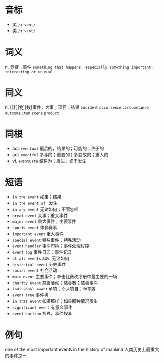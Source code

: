 # 音标

- 英 `/ɪ'vent/`
- 美 `/ɪ'vɛnt/`

# 词义

n. 竞赛；事件
`something that happens, especially something important, interesting or unusual`

# 同义

n. [计][物][数]事件，大事；项目；结果
`incident` `occurrence` `circumstance` `outcome` `item` `scene` `product`

# 同根

- adj. `eventual` 最后的，结果的；可能的；终于的
- adj. `eventful` 多事的；重要的；多变故的；重大的
- vi. `eventuate` 结果为；发生，终于发生

# 短语

- `in the event` 如果；结果
- `in the event of` ..发生
- `in any event` 无论如何；不管怎样
- `great event` 大事；重大事件
- `major event` 重大事件；主要事件
- `sports event` 体育赛事
- `important event` 重大事件
- `special event` 特殊事件；特殊活动
- `event handler` 事件句柄；事件处理程序
- `event log` 事件日志；事件记录
- `at all events` adv. 无论如何
- `historical event` 历史事件
- `social event` 社会活动
- `main event` 主要事件；拳击比赛秩序册中最主要的一场
- `charity event` 慈善活动；慈善赛；慈善事件
- `individual event` 单项；个人项目；单项赛
- `event tree` 事件树
- `in that event` 如果那样；如果那种情况发生
- `significant event` 有意义事件
- `event horizon` 视界，事件视界

# 例句

one of the most important events in the history of mankind
人类历史上最重大的事件之一


